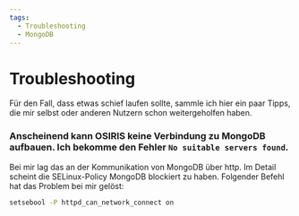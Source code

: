 ```yaml
---
tags:
  - Troubleshooting
  - MongoDB
---
```



# Troubleshooting


Für den Fall, dass etwas schief laufen sollte, sammle ich hier ein paar Tipps, die mir selbst oder anderen Nutzern schon weitergeholfen haben.

### Anscheinend kann OSIRIS keine Verbindung zu MongoDB aufbauen. Ich bekomme den Fehler `No suitable servers found`.


Bei mir lag das an der Kommunikation von MongoDB über http. Im Detail scheint die SELinux-Policy MongoDB blockiert zu haben. Folgender Befehl hat das Problem bei mir gelöst:


```bash
setsebool -P httpd_can_network_connect on
```
